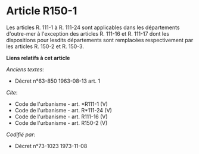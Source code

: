 # Article R150-1

Les articles R. 111-1 à R. 111-24 sont applicables dans les départements d'outre-mer à l'exception des articles R. 111-16 et
R. 111-17 dont les dispositions pour lesdits départements sont remplacées respectivement par les articles R. 150-2 et R.
150-3.

**Liens relatifs à cet article**

_Anciens textes_:

  - Décret n°63-850 1963-08-13 art. 1

_Cite_:

  - Code de l'urbanisme - art. *R111-1 (V)
  - Code de l'urbanisme - art. R*111-24 (V)
  - Code de l'urbanisme - art. R111-16 (V)
  - Code de l'urbanisme - art. R150-2 (V)

_Codifié par_:

  - Décret n°73-1023 1973-11-08
